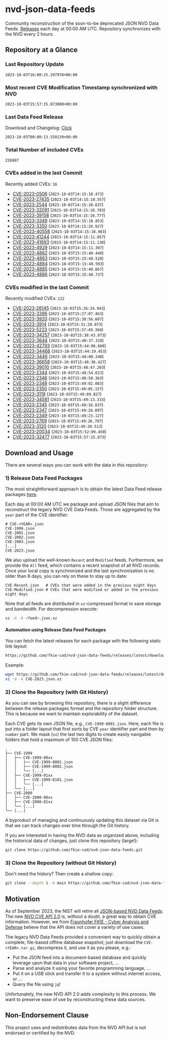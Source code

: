 # nvd-json-data-feeds

Community reconstruction of the soon-to-be deprecated JSON NVD Data Feeds. 
[Releases](https://github.com/fkie-cad/nvd-json-data-feeds/releases/latest) each day at 00:00 AM UTC.
Repository synchronizes with the NVD every 2 hours.

## Repository at a Glance

### Last Repository Update

```plain
2023-10-03T16:00:25.297978+00:00
```

### Most recent CVE Modification Timestamp synchronized with NVD

```plain
2023-10-03T15:57:15.073000+00:00
```

### Last Data Feed Release

Download and Changelog: [Click](https://github.com/fkie-cad/nvd-json-data-feeds/releases/latest)

```plain
2023-10-03T00:00:13.550139+00:00
```

### Total Number of included CVEs

```plain
226887
```

### CVEs added in the last Commit

Recently added CVEs: `16`

* [CVE-2023-0506](CVE-2023/CVE-2023-05xx/CVE-2023-0506.json) (`2023-10-03T14:15:10.473`)
* [CVE-2023-27435](CVE-2023/CVE-2023-274xx/CVE-2023-27435.json) (`2023-10-03T14:15:10.557`)
* [CVE-2023-2544](CVE-2023/CVE-2023-25xx/CVE-2023-2544.json) (`2023-10-03T14:15:10.637`)
* [CVE-2023-32091](CVE-2023/CVE-2023-320xx/CVE-2023-32091.json) (`2023-10-03T14:15:10.703`)
* [CVE-2023-39158](CVE-2023/CVE-2023-391xx/CVE-2023-39158.json) (`2023-10-03T14:15:10.777`)
* [CVE-2023-3349](CVE-2023/CVE-2023-33xx/CVE-2023-3349.json) (`2023-10-03T14:15:10.853`)
* [CVE-2023-3350](CVE-2023/CVE-2023-33xx/CVE-2023-3350.json) (`2023-10-03T14:15:10.927`)
* [CVE-2023-40558](CVE-2023/CVE-2023-405xx/CVE-2023-40558.json) (`2023-10-03T14:15:10.983`)
* [CVE-2023-41244](CVE-2023/CVE-2023-412xx/CVE-2023-41244.json) (`2023-10-03T14:15:11.057`)
* [CVE-2023-41693](CVE-2023/CVE-2023-416xx/CVE-2023-41693.json) (`2023-10-03T14:15:11.130`)
* [CVE-2023-4929](CVE-2023/CVE-2023-49xx/CVE-2023-4929.json) (`2023-10-03T14:15:11.307`)
* [CVE-2023-4882](CVE-2023/CVE-2023-48xx/CVE-2023-4882.json) (`2023-10-03T15:15:40.440`)
* [CVE-2023-4883](CVE-2023/CVE-2023-48xx/CVE-2023-4883.json) (`2023-10-03T15:15:40.520`)
* [CVE-2023-4884](CVE-2023/CVE-2023-48xx/CVE-2023-4884.json) (`2023-10-03T15:15:40.593`)
* [CVE-2023-4885](CVE-2023/CVE-2023-48xx/CVE-2023-4885.json) (`2023-10-03T15:15:40.667`)
* [CVE-2023-4886](CVE-2023/CVE-2023-48xx/CVE-2023-4886.json) (`2023-10-03T15:15:40.737`)


### CVEs modified in the last Commit

Recently modified CVEs: `122`

* [CVE-2023-26145](CVE-2023/CVE-2023-261xx/CVE-2023-26145.json) (`2023-10-03T15:26:34.943`)
* [CVE-2023-3396](CVE-2023/CVE-2023-33xx/CVE-2023-3396.json) (`2023-10-03T15:27:07.463`)
* [CVE-2023-3920](CVE-2023/CVE-2023-39xx/CVE-2023-3920.json) (`2023-10-03T15:30:56.607`)
* [CVE-2023-3914](CVE-2023/CVE-2023-39xx/CVE-2023-3914.json) (`2023-10-03T15:31:20.073`)
* [CVE-2023-5223](CVE-2023/CVE-2023-52xx/CVE-2023-5223.json) (`2023-10-03T15:37:49.360`)
* [CVE-2023-34257](CVE-2023/CVE-2023-342xx/CVE-2023-34257.json) (`2023-10-03T15:38:43.973`)
* [CVE-2023-3644](CVE-2023/CVE-2023-36xx/CVE-2023-3644.json) (`2023-10-03T15:40:37.310`)
* [CVE-2023-42793](CVE-2023/CVE-2023-427xx/CVE-2023-42793.json) (`2023-10-03T15:44:06.660`)
* [CVE-2023-34468](CVE-2023/CVE-2023-344xx/CVE-2023-34468.json) (`2023-10-03T15:44:19.453`)
* [CVE-2023-3446](CVE-2023/CVE-2023-34xx/CVE-2023-3446.json) (`2023-10-03T15:48:00.240`)
* [CVE-2023-36658](CVE-2023/CVE-2023-366xx/CVE-2023-36658.json) (`2023-10-03T15:48:36.427`)
* [CVE-2023-39010](CVE-2023/CVE-2023-390xx/CVE-2023-39010.json) (`2023-10-03T15:48:47.203`)
* [CVE-2023-2344](CVE-2023/CVE-2023-23xx/CVE-2023-2344.json) (`2023-10-03T15:48:54.623`)
* [CVE-2023-2346](CVE-2023/CVE-2023-23xx/CVE-2023-2346.json) (`2023-10-03T15:48:58.363`)
* [CVE-2023-2348](CVE-2023/CVE-2023-23xx/CVE-2023-2348.json) (`2023-10-03T15:49:02.083`)
* [CVE-2023-2350](CVE-2023/CVE-2023-23xx/CVE-2023-2350.json) (`2023-10-03T15:49:05.157`)
* [CVE-2023-3119](CVE-2023/CVE-2023-31xx/CVE-2023-3119.json) (`2023-10-03T15:49:09.827`)
* [CVE-2023-34581](CVE-2023/CVE-2023-345xx/CVE-2023-34581.json) (`2023-10-03T15:49:13.333`)
* [CVE-2023-2345](CVE-2023/CVE-2023-23xx/CVE-2023-2345.json) (`2023-10-03T15:49:16.837`)
* [CVE-2023-2347](CVE-2023/CVE-2023-23xx/CVE-2023-2347.json) (`2023-10-03T15:49:20.097`)
* [CVE-2023-2349](CVE-2023/CVE-2023-23xx/CVE-2023-2349.json) (`2023-10-03T15:49:23.127`)
* [CVE-2023-2769](CVE-2023/CVE-2023-27xx/CVE-2023-2769.json) (`2023-10-03T15:49:26.707`)
* [CVE-2023-3120](CVE-2023/CVE-2023-31xx/CVE-2023-3120.json) (`2023-10-03T15:49:30.513`)
* [CVE-2023-20034](CVE-2023/CVE-2023-200xx/CVE-2023-20034.json) (`2023-10-03T15:52:00.450`)
* [CVE-2023-32477](CVE-2023/CVE-2023-324xx/CVE-2023-32477.json) (`2023-10-03T15:57:15.073`)


## Download and Usage

There are several ways you can work with the data in this repository:

### 1) Release Data Feed Packages

The most straightforward approach is to obtain the latest Data Feed release packages [here](https://github.com/fkie-cad/nvd-json-data-feeds/releases/latest).

Each day at 00:00 AM UTC we package and upload JSON files that aim to reconstruct the legacy NVD CVE Data Feeds.
Those are aggregated by the `year` part of the CVE identifier:

```
# CVE-<YEAR>.json
CVE-1999.json
CVE-2001.json
CVE-2002.json
CVE-2003.json
[...]
CVE-2023.json
```

We also upload the well-known `Recent` and `Modified` feeds.
Furthermore, we provide the `All` feed, which contains a recent snapshot of all NVD records.
Once your local copy is synchronized and the last synchronization is no older than 8 days, you can rely on these to stay up to date:

```plain
CVE-Recent.json   # CVEs that were added in the previous eight days
CVE-Modified.json # CVEs that were modified or added in the previous eight days
```

Note that all feeds are distributed in `xz`-compressed format to save storage and bandwidth.
For decompression execute:

```sh
xz -d -k <feed>.json.xz
```


#### Automation using Release Data Feed Packages

You can fetch the latest releases for each package with the following static link layout:

```sh
https://github.com/fkie-cad/nvd-json-data-feeds/releases/latest/download/CVE-<YEAR>.json.xz
```

Example:

```sh
wget https://github.com/fkie-cad/nvd-json-data-feeds/releases/latest/download/CVE-2023.json.xz
xz -d -k CVE-2023.json.xz
```

### 2) Clone the Repository (with Git History)

As you can see by browsing this repository, there is a slight difference between the release packages format and the repository folder structure.
This is because we want to maintain explorability of the dataset.

Each CVE gets its own JSON file, e.g., `CVE-1999-0001.json`.
Here, each file is put into a folder layout that first sorts by CVE `year` identifier part and then by `number` part.
We mask (`xx`) the last two digits to create easily navigable folders that hold a maximum of 100 CVE JSON files:

```plain
.
├── CVE-1999
│   ├── CVE-1999-00xx
│   │   ├── CVE-1999-0001.json
│   │   ├── CVE-1999-0002.json
│   │   └── [...]
│   ├── CVE-1999-01xx
│   │   ├── CVE-1999-0101.json
│   │   └── [...]
│   └── [...]
├── CVE-2000
│   ├── CVE-2000-00xx
│   ├── CVE-2000-01xx
│   └── [...]
└── [...]
```

A byproduct of managing and continuously updating this dataset via Git is that we can track changes over time through the Git history.

If you are interested in having the NVD data as organized above, including the historical data of changes, just clone this repository (large!):

```sh
git clone https://github.com/fkie-cad/nvd-json-data-feeds.git
```

### 3) Clone the Repository (without Git History)

Don't need the history? Then create a shallow copy:

```sh
git clone --depth 1 -b main https://github.com/fkie-cad/nvd-json-data-feeds.git
```

## Motivation

As of September 2023, the NIST will retire all [JSON-based NVD Data Feeds](https://nvd.nist.gov/vuln/data-feeds#divRetirementBanner-1).
The new [NVD CVE API 2.0](https://nvd.nist.gov/developers/vulnerabilities) is, without a doubt, a great way to obtain CVE information.
However, we from [Fraunhofer FKIE - Cyber Analysis and Defense](https://www.fkie.fraunhofer.de/en/departments/cad.html) believe that the API does not cover a variety of use cases.

The legacy NVD Data Feeds provided a convenient way to quickly obtain a complete, file-based offline database snapshot; just download the `CVE-<YEAR>.tar.gz`, decompress it, and use it as you please, e.g.:

* Put the JSON feed into a document-based database and quickly leverage upon that data in your software project, ...
* Parse and analyze it using your favorite programming language, ...
* Put it on a USB stick and transfer it to a system without internet access, or ...
* Query the file using `jq`!

Unfortunately, the new NVD API 2.0 adds complexity to this process.
We want to preserve ease of use by reconstructing these data sources.

## Non-Endorsement Clause

This project uses and redistributes data from the NVD API but is not endorsed or certified by the NVD.